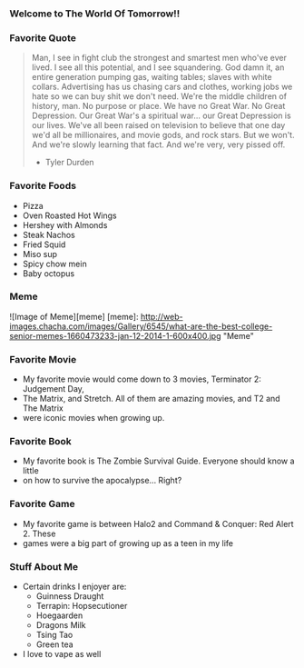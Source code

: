 ### Welcome to The World Of Tomorrow!!

### Favorite Quote
> Man, I see in fight club the strongest and smartest men who've ever lived. I 
 see all this potential, and I see squandering. God damn it, an entire generation
  pumping gas, waiting tables; slaves with white collars. Advertising has us chasing 
 cars and clothes, working jobs we hate so we can buy shit we don't need. We're the 
 middle children of history, man. No purpose or place. We have no Great War. No Great
 Depression. Our Great War's a spiritual war... our Great Depression is our lives. 
 We've all been raised on television to believe that one day we'd all be millionaires,
 and movie gods, and rock stars. But we won't. And we're slowly learning that fact. 
 And we're very, very pissed off. 
 > - Tyler Durden


### Favorite Foods
* Pizza
* Oven Roasted Hot Wings
* Hershey with Almonds
* Steak Nachos
* Fried Squid
* Miso sup
* Spicy chow mein
* Baby octopus

### Meme
![Image of Meme][meme]
[meme]: http://web-images.chacha.com/images/Gallery/6545/what-are-the-best-college-senior-memes-1660473233-jan-12-2014-1-600x400.jpg "Meme"


### Favorite Movie
* My favorite movie would come down to 3 movies, Terminator 2: Judgement Day, 
* The Matrix, and Stretch. All of them are amazing movies, and T2 and The Matrix
* were iconic movies when growing up.

### Favorite Book
* My favorite book is The Zombie Survival Guide. Everyone should know a little
* on how to survive the apocalypse... Right?

### Favorite Game
* My favorite game is between Halo2 and Command & Conquer: Red Alert 2. These 
* games were a big part of growing up as a teen in my life

### Stuff About Me
* Certain drinks I enjoyer are:
    * Guinness Draught
    * Terrapin: Hopsecutioner
    * Hoegaarden
    * Dragons Milk
    * Tsing Tao
    * Green tea
* I love to vape as well

